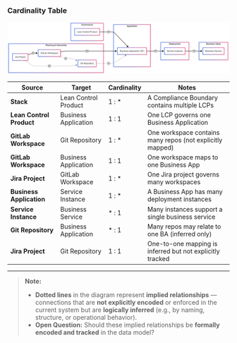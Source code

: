 ### Cardinality Table

![model](./model_flow.png)

| Source                   | Target               | Cardinality | Notes                                                     |
| ------------------------ | -------------------- | ----------- | --------------------------------------------------------- |
| **Stack**                | Lean Control Product | 1 : \*      | A Compliance Boundary contains multiple LCPs              |
| **Lean Control Product** | Business Application | 1 : 1       | One LCP governs one Business Application                  |
| **GitLab Workspace**     | Git Repository       | 1 : \*      | One workspace contains many repos (not explicitly mapped) |
| **GitLab Workspace**     | Business Application | 1 : 1       | One workspace maps to one Business App                    |
| **Jira Project**         | GitLab Workspace     | 1 : \*      | One Jira project governs many workspaces                  |
| **Business Application** | Service Instance     | 1 : \*      | A Business App has many deployment instances              |
| **Service Instance**     | Business Service     | \* : 1      | Many instances support a single business service          |
| **Git Repository**       | Business Application | \* : 1      | Many repos may relate to one BA (inferred only)           |
| **Jira Project**         | Git Repository       | 1 : 1       | One-to-one mapping is inferred but not explicitly tracked |

---

> **Note:**
> - **Dotted lines** in the diagram represent **implied relationships** — connections that are **not explicitly encoded** or enforced in the current system but are **logically inferred** (e.g., by naming, structure, or operational behavior).
> - **Open Question:** Should these implied relationships be **formally encoded and tracked** in the data model?

